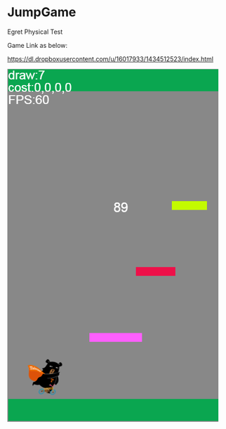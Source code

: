 # JumpGame

Egret Physical Test

Game Link as below:

https://dl.dropboxusercontent.com/u/16017933/1434512523/index.html

![alt tag](https://github.com/leon456/JumpGame/blob/master/main.png)
